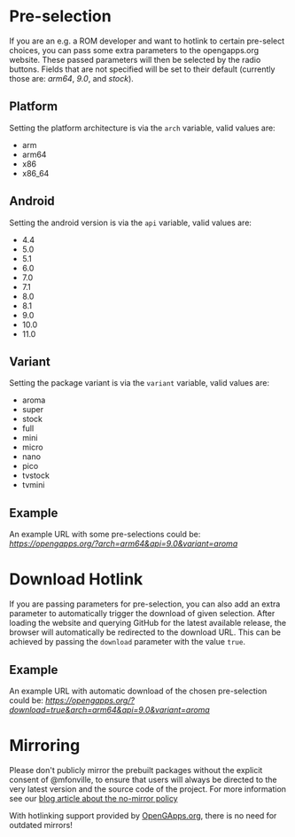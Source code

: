 # Pre-selection
If you are an e.g. a ROM developer and want to hotlink to certain pre-select choices, you can pass some extra parameters to the opengapps.org website. These passed parameters will then be selected by the radio buttons. Fields that are not specified will be set to their default (currently those are: _arm64_, _9.0_, and _stock_).

## Platform
Setting the platform architecture is via the ```arch``` variable, valid values are:
* arm
* arm64
* x86
* x86_64

## Android
Setting the android version is via the ```api``` variable, valid values are:
* 4.4
* 5.0
* 5.1
* 6.0
* 7.0
* 7.1
* 8.0
* 8.1
* 9.0
* 10.0
* 11.0

## Variant
Setting the package variant is via the ```variant``` variable, valid values are:
* aroma
* super
* stock
* full
* mini
* micro
* nano
* pico
* tvstock
* tvmini

## Example
An example URL with some pre-selections could be:
_https://opengapps.org/?arch=arm64&api=9.0&variant=aroma_

# Download Hotlink
If you are passing parameters for pre-selection, you can also add an extra parameter to automatically trigger the download of given selection. After loading the website and querying GitHub for the latest available release, the browser will automatically be redirected to the download URL. This can be achieved by passing the ```download``` parameter with the value ```true```.

## Example
An example URL with automatic download of the chosen pre-selection could be:
_https://opengapps.org/?download=true&arch=arm64&api=9.0&variant=aroma_

# Mirroring
Please don't publicly mirror the prebuilt packages without the explicit consent of @mfonville, to ensure that users will always be directed to the very latest version and the source code of the project.
For more information see our [blog article about the no-mirror policy](https://opengapps.org/blog/post/2016/03/18/the-no-mirror-policy/)

With hotlinking support provided by [OpenGApps.org](https://opengapps.org), there is no need for outdated mirrors!